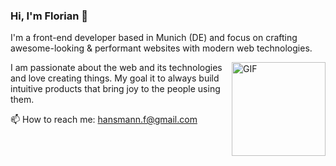 ### Hi, I'm Florian 👋

I'm a front-end developer  based in Munich (DE) and focus on crafting awesome-looking & performant websites with modern web technologies.

<img align="right" alt="GIF" height="150px" src="https://media.giphy.com/media/du3J3cXyzhj75IOgvA/giphy.gif" />

I am passionate about the web and its technologies and love creating things.
My goal it to always build intuitive products that bring joy to the people using them.

📫 How to reach me: hansmann.f@gmail.com

